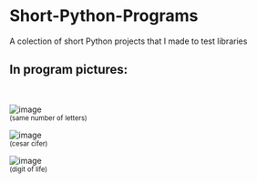 # Short-Python-Programs
A colection of short Python projects that I made to test libraries

<h2>In program pictures:</h2> <br>

![image](https://user-images.githubusercontent.com/91379492/199491015-59fe9d82-9153-4535-8e72-ae4969df808a.png)<br>
<sub>(same number of letters)</sub>

![image](https://user-images.githubusercontent.com/91379492/199491462-2104c270-cebf-4f1a-96e8-56498187189b.png)<br>
<sub>(cesar cifer)</sub>

![image](https://user-images.githubusercontent.com/91379492/199493178-136a9d07-3b42-4452-b579-9e8fffa43323.png)<br>
<sub>(digit of life)</sub>
